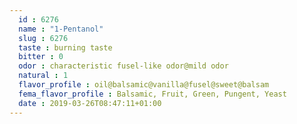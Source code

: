 ```yaml
---
  id : 6276
  name : "1-Pentanol"
  slug : 6276
  taste : burning taste
  bitter : 0
  odor : characteristic fusel-like odor@mild odor
  natural : 1
  flavor_profile : oil@balsamic@vanilla@fusel@sweet@balsam
  fema_flavor_profile : Balsamic, Fruit, Green, Pungent, Yeast
  date : 2019-03-26T08:47:11+01:00
---
```



